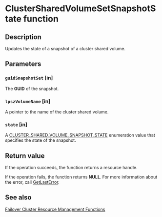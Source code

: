 # ClusterSharedVolumeSetSnapshotState function

## Description

Updates the state of a snapshot of a cluster shared volume.

## Parameters

### `guidSnapshotSet` [in]

The **GUID** of the snapshot.

### `lpszVolumeName` [in]

A pointer to the name of the cluster shared volume.

### `state` [in]

A [CLUSTER_SHARED_VOLUME_SNAPSHOT_STATE](https://learn.microsoft.com/previous-versions/windows/desktop/api/clusapi/ne-clusapi-cluster_shared_volume_snapshot_state) enumeration value that specifies the state of the snapshot.

## Return value

If the operation succeeds, the function returns a resource handle.

If the operation fails, the function returns **NULL**. For more information about the
error, call [GetLastError](https://learn.microsoft.com/windows/desktop/api/errhandlingapi/nf-errhandlingapi-getlasterror).

## See also

[Failover Cluster Resource Management Functions](https://learn.microsoft.com/previous-versions/windows/desktop/mscs/resource-management-functions)